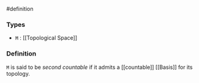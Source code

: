 #definition
### Types
- `M` : [[Topological Space]]
### Definition
`M` is said to be *second countable* if it admits a [[countable]] [[Basis]] for its topology.